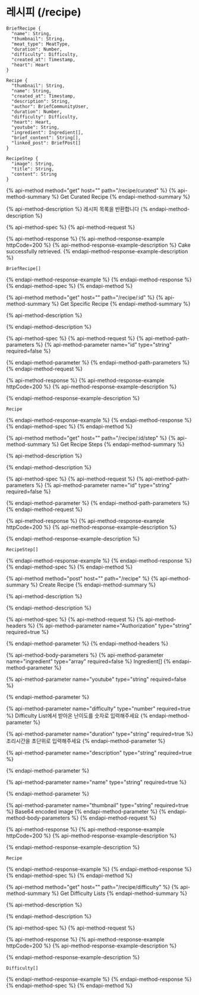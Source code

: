 # 레시피 \(/recipe\)

```text
BriefRecipe {
  "name": String,
  "thumbnail": String,
  "meat_type": MeatType,
  "duration": Number,
  "difficulty": Difficulty,
  "created_at": Timestamp,
  "heart": Heart
}

Recipe {
  "thumbnail": String,
  "name": String,
  "created_at": Timestamp,
  "description": String,
  "author": BriefCommunityUser,
  "duration": Number,
  "difficulty": Difficulty,
  "heart": Heart,
  "youtube": String,
  "ingredient": Ingredient[],
  "brief_content": String[],
  "linked_post": BriefPost[]
}

RecipeStep {
  "image": String,
  "title": String,
  "content": String
}
```

{% api-method method="get" host="" path="/recipe/curated" %}
{% api-method-summary %}
Get Curated Recipe
{% endapi-method-summary %}

{% api-method-description %}
레시피 목록을 반환합니다
{% endapi-method-description %}

{% api-method-spec %}
{% api-method-request %}

{% api-method-response %}
{% api-method-response-example httpCode=200 %}
{% api-method-response-example-description %}
Cake successfully retrieved.
{% endapi-method-response-example-description %}

```
BriefRecipe[]
```
{% endapi-method-response-example %}
{% endapi-method-response %}
{% endapi-method-spec %}
{% endapi-method %}

{% api-method method="get" host="" path="/recipe/:id" %}
{% api-method-summary %}
Get Specific Recipe
{% endapi-method-summary %}

{% api-method-description %}

{% endapi-method-description %}

{% api-method-spec %}
{% api-method-request %}
{% api-method-path-parameters %}
{% api-method-parameter name="id" type="string" required=false %}

{% endapi-method-parameter %}
{% endapi-method-path-parameters %}
{% endapi-method-request %}

{% api-method-response %}
{% api-method-response-example httpCode=200 %}
{% api-method-response-example-description %}

{% endapi-method-response-example-description %}

```
Recipe
```
{% endapi-method-response-example %}
{% endapi-method-response %}
{% endapi-method-spec %}
{% endapi-method %}

{% api-method method="get" host="" path="/recipe/:id/step" %}
{% api-method-summary %}
Get Recipe Steps
{% endapi-method-summary %}

{% api-method-description %}

{% endapi-method-description %}

{% api-method-spec %}
{% api-method-request %}
{% api-method-path-parameters %}
{% api-method-parameter name="id" type="string" required=false %}

{% endapi-method-parameter %}
{% endapi-method-path-parameters %}
{% endapi-method-request %}

{% api-method-response %}
{% api-method-response-example httpCode=200 %}
{% api-method-response-example-description %}

{% endapi-method-response-example-description %}

```
RecipeStep[]
```
{% endapi-method-response-example %}
{% endapi-method-response %}
{% endapi-method-spec %}
{% endapi-method %}

{% api-method method="post" host="" path="/recipe" %}
{% api-method-summary %}
Create Recipe
{% endapi-method-summary %}

{% api-method-description %}

{% endapi-method-description %}

{% api-method-spec %}
{% api-method-request %}
{% api-method-headers %}
{% api-method-parameter name="Authorization" type="string" required=true %}

{% endapi-method-parameter %}
{% endapi-method-headers %}

{% api-method-body-parameters %}
{% api-method-parameter name="ingredient" type="array" required=false %}
Ingredient\[\]
{% endapi-method-parameter %}

{% api-method-parameter name="youtube" type="string" required=false %}

{% endapi-method-parameter %}

{% api-method-parameter name="difficulty" type="number" required=true %}
Difficulty List에서 받아온 난이도를 숫자로 입력해주세요
{% endapi-method-parameter %}

{% api-method-parameter name="duration" type="string" required=true %}
조리시간을 초단위로 입력해주세요
{% endapi-method-parameter %}

{% api-method-parameter name="description" type="string" required=true %}

{% endapi-method-parameter %}

{% api-method-parameter name="name" type="string" required=true %}

{% endapi-method-parameter %}

{% api-method-parameter name="thumbnail" type="string" required=true %}
Base64 encoded image
{% endapi-method-parameter %}
{% endapi-method-body-parameters %}
{% endapi-method-request %}

{% api-method-response %}
{% api-method-response-example httpCode=200 %}
{% api-method-response-example-description %}

{% endapi-method-response-example-description %}

```
Recipe
```
{% endapi-method-response-example %}
{% endapi-method-response %}
{% endapi-method-spec %}
{% endapi-method %}

{% api-method method="get" host="" path="/recipe/difficulty" %}
{% api-method-summary %}
Get Difficulty Lists
{% endapi-method-summary %}

{% api-method-description %}

{% endapi-method-description %}

{% api-method-spec %}
{% api-method-request %}

{% api-method-response %}
{% api-method-response-example httpCode=200 %}
{% api-method-response-example-description %}

{% endapi-method-response-example-description %}

```
Difficulty[]
```
{% endapi-method-response-example %}
{% endapi-method-response %}
{% endapi-method-spec %}
{% endapi-method %}

